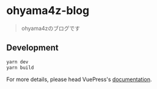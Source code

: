 # ohyama4z-blog

> ohyama4zのブログです

## Development

```bash
yarn dev
yarn build
```

For more details, please head VuePress's [documentation](https://v1.vuepress.vuejs.org/).

